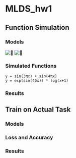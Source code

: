 # MLDS_hw1

## Function Simulation
### Models
![](https://raw.githubusercontent.com/perry0513/MLDS_hw1/master/readme_src/sim_model1,2.png)
![](https://raw.githubusercontent.com/perry0513/MLDS_hw1/master/readme_src/sim_model3,4.png)

### Simulated Functions
    y = sin(3πx) + sin(4πx)
    y = esp(sin(40x)) * log(x+1)
### Results

## Train on Actual Task
### Models
### Loss and Accuracy
### Results
